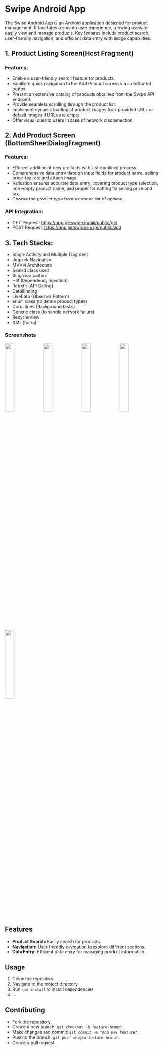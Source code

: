 # Swipe Android App
The Swipe Android App is an Android application designed for product management. It facilitates a smooth user experience, allowing users to easily view and manage products. Key features include product search, user-friendly navigation, and efficient data entry with image capabilities.

## 1. Product Listing Screen(Host Fragment)
### Features:
- Enable a user-friendly search feature for products.
- Facilitate quick navigation to the Add Product screen via a dedicated button.
- Present an extensive catalog of products obtained from the Swipe API endpoint.
- Provide seamless scrolling through the product list.
- Implement dynamic loading of product images from provided URLs or default images if URLs are empty.
- Offer visual cues to users in case of network disconnection.

## 2. Add Product Screen (BottomSheetDialogFragment)
### Features:
- Efficient addition of new products with a streamlined process.
- Comprehensive data entry through input fields for product name, selling price, tax rate and attach image.
- Validation ensures accurate data entry, covering product type selection, non-empty product name, and proper formatting for selling price and tax.
- Choose the product type from a curated list of options.

### API Integration:
- GET Request: https://app.getswipe.in/api/public/get
- POST Request: https://app.getswipe.in/api/public/add

## 3. Tech Stacks:
- Single Activity and Multiple Fragment
- Jetpack Navigation
- MVVM Architecture
- Sealed class used
- Singleton pattern
- Hilt (Dependency Injection)
- Retrofit (API Calling)
- DataBinding
- LiveData (Observer Pattern)
- enum class (to define product types)
- Coroutines (Background tasks)
- Generic class (to handle network failure)
- Recyclerview
- XML (for ui)


### Screenshots
<div style="dispaly:flex">
    <img src="https://github.com/amitYadavDev/SwipeApp/assets/45551012/99168dee-75e7-4d28-aff4-3f67f250e396" width="24%">
    <img src="https://github.com/amitYadavDev/SwipeApp/assets/45551012/ce79b64c-fa14-4487-9b17-c1027c5156e9" width="24%">
    <img src="https://github.com/amitYadavDev/SwipeApp/assets/45551012/577c1c7f-313d-4ee8-8d59-79671af9aa1c" width="24%">
    <img src="https://github.com/amitYadavDev/SwipeApp/assets/45551012/9c19b840-08ea-4a3e-a727-66ac77f21b5b" width="24%">
    <img src="https://github.com/amitYadavDev/SwipeApp/assets/45551012/08d79216-c699-47ba-a840-5221d8b4ac5b" width="24%">
</div>


## Features
- **Product Search:** Easily search for products.
- **Navigation:** User-friendly navigation to explore different sections.
- **Data Entry:** Efficient data entry for managing product information.

## Usage
1. Clone the repository.
2. Navigate to the project directory.
3. Run `npm install` to install dependencies.
4. ...

## Contributing
- Fork the repository.
- Create a new branch: `git checkout -b feature-branch`.
- Make changes and commit: `git commit -m "Add new feature"`.
- Push to the branch: `git push origin feature-branch`.
- Create a pull request.
